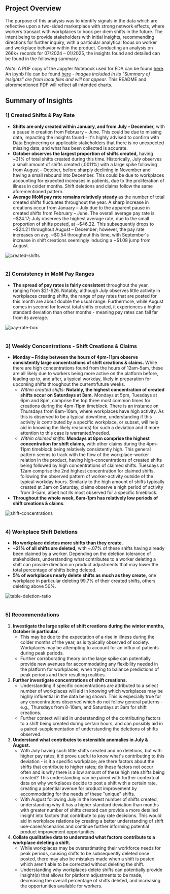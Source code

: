 ## Project Overview
The purpose of this analysis was to identify signals in the data which are reflective upon a two-sided marketplace with strong network effects, where workers transact with workplaces to book per diem shifts in the future. The intent being to provide stakeholders with initial insights, recommending directions for further inquiry, with a particular analytical focus on worker and workplace behavior within the product. Conducting an analysis on 266k+ records for 07/2024 &ndash; 01/2025, the insights found and detailed can be found in the following summary. 

*Note:* A PDF copy of the Jupyter Notebook used for EDA can be found [here](https://github.com/tseales/shift-offers-analysis/blob/c35412ab879728e5bad8087706bdc78931c27487/artifacts/shift-offers-notebook.pdf). An ipynb file can be found [here](https://github.com/tseales/shift-offers-analysis/blob/b4658fdecf125e12987e9a53695de9e233f6120f/artifacts/shift-offers-analysis.ipynb) - *images included in its "Summary of Insights" are from local files and will not appear*. This README and aforementioned PDF will reflect all intended charts.

## Summary of Insights

### 1) Created Shifts & Pay Rate
- **Shifts are only created within January, and from July &ndash; December,** with a pause in creation from February &ndash; June. This could be due to missing data, impacting the insights found - it's highly advised to confirm with Data Engineering or applicable stakeholders that there is no unexpected missing data, and what has been collected is accurate.
- **October observes the largest proportion of shifts created,** having ~31% of total shifts created during this time. Historically, July observes a small amount of shifts created (.0011%) with a large spike following from August &ndash; October, before sharply declining in November and having a small rebound into December. This could be due to workplaces accounting for expected increases in patients, due to the proliferation of illness in colder months. Shift deletions and claims follow the same aforementioned pattern.
- **Average MoM pay rate remains relatively steady** as the number of total created shifts fluctuates throughout the year. A sharp increase in creations occur from January &ndash; July due to the apparent pause in created shifts from February &ndash; June. The overall average pay rate is ~\$24.17; July observes the highest average rate, due to the small proportion of shifts posted, at ~\$46.22. This subsequently drops to ~\$24.21 throughout August &ndash; December; however, the pay rate increases on avg. ~\$0.54 throughout this time, with September's increase in shift creations seemingly inducing a ~\$1.08 jump from August.

![created-shifts](https://github.com/user-attachments/assets/312f7a60-38f7-4da2-911b-5cc762e1723b)
</br></br>

### 2) Consistency in MoM Pay Ranges
- **The spread of pay rates is fairly consistent** throughout the year, ranging from \$21-\$26. Notably, although July observes little activity in workplaces creating shifts, the range of pay rates that are posted for this month are about double the usual range. Furthermore, while August comes in second for lowest total shifts created, it experiences a higher standard deviation than other months - meaning pay rates can fall far from its average. 

![pay-rate-box](https://github.com/user-attachments/assets/f49c5648-830f-4497-82d7-4d698de80620)
</br></br>

### 3) Weekly Concentrations - Shift Creations & Claims
- **Monday &ndash; Friday between the hours of 4pm-11pm observe consistently large concentrations of shift creations & claims.** While there are high concentrations found from the hours of 12am-5am, these are all likely due to workers being more active on the platform before, leading up to, and after, a typical workday, likely in preparation for upcoming shifts throughout the current/future weeks. 
    - *Within created shifts:* **Notably, the highest concentration of created shifts occur on Saturdays at 3am.** Mondays at 5pm, Tuesdays at 6pm and 8pm, comprise the top three most common times for creations during the 4pm-11pm timeblock. There is an instance on Thursdays from 8am-10am, where workplaces have high activity. As this is observed to be a typical downtime, understanding if this activity is contributed by a specific workplace, or subset, will help aid in knowing the likely reason(s) for such a deviation and if more attention to this case is warranted/needed. 
    - *Within claimed shifts:* **Mondays at 8pm comprise the highest concentration for shift claims,** with other claims during the 4pm-11pm timeblock being relatively consistently high. This general pattern seems to track with the flow of the workplace-worker relation in the product, having high-concentrations of created shifts being followed by high concentrations of claimed shifts. Tuesdays at 12am comprise the 2nd highest concentration for claimed shifts, following the observed pattern of worker-activity outside of the typical workday hours. Similarly to the high amount of shifts typically created at 3am on Saturday, claims observe a high period of activity from 3-5am, albeit not its most observed for a specific timeblock. 
- **Throughout the whole week, 6am-1pm has relatively low periods of shift creations & claims**.

![shift-concentrations](https://github.com/user-attachments/assets/40276f41-d793-4084-846b-3d311bdf3935)
</br></br>

### 4) Workplace Shift Deletions
- **No workplace deletes more shifts than they create.**
- **~21% of all shifts are deleted,** with ~.07% of these shifts having already been claimed by a worker. Depending on the deletion tolerance of stakeholders, understanding what contributes to a worker deleting a shift can provide direction on product adjustments that may lower the total percentage of shifts being deleted.
- **5% of workplaces nearly delete shifts as much as they create,** one workplace in particular deleting 99.7% of their created shifts, others deleting above 50%. 

![table-deletion-ratio](https://github.com/user-attachments/assets/e2e3b10f-f5da-4101-a52a-3f1602177d55)
</br></br>

### 5) Recommendations
1. **Investigate the large spike of shift creations during the winter months, October in particular.**
    - This may be due to the expectation of a rise in illness during the colder months of the year, as is typically observed of society. Workplaces may be attempting to account for an influx of patients during peak periods.
    - Further corroborating theory on the large spike can potentially provide new avenues for accommodating any flexibility needed in the platform for workplaces, when trying to balance predictions of peak periods and their resulting realities.
2. **Further investigate concentrations of shift creations.**
    - Understanding if specific concentrations are attributed to a select number of workplaces will aid in knowing which workplaces may be highly influential in the data being shown. This is especially true for any concentrations observed which do not follow general patterns - e.g., Thursdays from 8-10am, and Saturdays at 3am for shift creations.
    - Further context will aid in understanding of the contributing factors to a shift being created during certain hours, and can possibly aid in a paired-supplementation of understanding the deletions of shifts observed. 
3. **Understand what contributes to ostensible anomalies in July & August.**
    - With July having such little shifts created and no deletions, but with higher pay rates, it'd prove useful to know what's contributing to this deviation - is it a specific workplace; are there factors about the shifts that contribute to higher rates; do these factors not occur often and is why there is a low amount of these high rate shifts being created? This understanding can be paired with further contextual data on why workplaces decide to post a shift with a certain rate, creating a potential avenue for product improvement by accommodating for the needs of these "unique" shifts.
    - With August following July in the lowest number of shifts created, understanding why it has a higher standard deviation than months with greater number of shifts created can provide a more detailed insight into factors that contribute to pay rate decisions. This would aid in workplace relations by creating a better understanding of shift use-cases/scenarios and continue further informing potential product improvement opportunities. 
3. **Collate qualitative data to understand what factors contribute to a workplace deleting a shift.**
    - While workplaces may be overestimating their workforce needs for peak periods, causing shifts to be subsequently deleted once posted, there may also be mistakes made when a shift is posted which aren't able to be corrected without deleting the shift.
    - Understanding why workplaces delete shifts can potentially provide insight(s) that allows for platform adjustments to be made, decreasing the overall percentage of shifts deleted, and increasing the opportunities available for workers.
